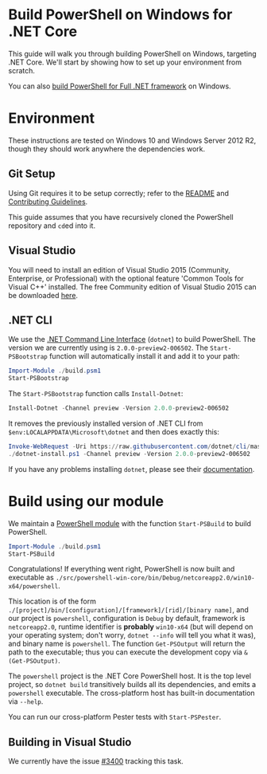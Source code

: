 Build PowerShell on Windows for .NET Core
=========================================

This guide will walk you through building PowerShell on Windows, targeting .NET Core.
We'll start by showing how to set up your environment from scratch.

You can also [build PowerShell for Full .NET framework](windows-full.md) on Windows.

Environment
===========

These instructions are tested on Windows 10 and Windows Server 2012
R2, though they should work anywhere the dependencies work.

Git Setup
---------

Using Git requires it to be setup correctly; refer to the
[README](../../README.md) and
[Contributing Guidelines](../../.github/CONTRIBUTING.md).

This guide assumes that you have recursively cloned the PowerShell repository and `cd`ed into it.

Visual Studio
----------------

You will need to install an edition of Visual Studio 2015 (Community, Enterprise, or Professional) with the optional feature 'Common Tools for Visual C++' installed.
The free Community edition of Visual Studio 2015 can be downloaded [here](https://www.visualstudio.com/visual-studio-community-vs/).

.NET CLI
--------

We use the [.NET Command Line Interface][dotnet-cli] (`dotnet`) to build PowerShell.
The version we are currently using is `2.0.0-preview2-006502`.
The `Start-PSBootstrap` function will automatically install it and add it to your path:

```powershell
Import-Module ./build.psm1
Start-PSBootstrap
```

The `Start-PSBootstrap` function calls `Install-Dotnet`:

```powershell
Install-Dotnet -Channel preview -Version 2.0.0-preview2-006502
```

It removes the previously installed version of .NET CLI from `$env:LOCALAPPDATA\Microsoft\dotnet` and then does exactly this:

```powershell
Invoke-WebRequest -Uri https://raw.githubusercontent.com/dotnet/cli/master/scripts/obtain/dotnet-install.ps1 -OutFile dotnet-install.ps1
./dotnet-install.ps1 -Channel preview -Version 2.0.0-preview2-006502
```

If you have any problems installing `dotnet`, please see their [documentation][cli-docs].

[dotnet-cli]: https://github.com/dotnet/cli
[cli-docs]: https://www.microsoft.com/net/core#windowscmd

Build using our module
======================

We maintain a [PowerShell module](../../build.psm1) with the function `Start-PSBuild` to build PowerShell.

```powershell
Import-Module ./build.psm1
Start-PSBuild
```

Congratulations! If everything went right, PowerShell is now built and executable as `./src/powershell-win-core/bin/Debug/netcoreapp2.0/win10-x64/powershell`.

This location is of the form `./[project]/bin/[configuration]/[framework]/[rid]/[binary name]`,
and our project is `powershell`, configuration is `Debug` by default,
framework is `netcoreapp2.0`, runtime identifier is **probably** `win10-x64`
(but will depend on your operating system;
don't worry, `dotnet --info` will tell you what it was), and binary name is `powershell`.
The function `Get-PSOutput` will return the path to the executable;
thus you can execute the development copy via `& (Get-PSOutput)`.

The `powershell` project is the .NET Core PowerShell host.
It is the top level project, so `dotnet build` transitively builds all its dependencies,
and emits a `powershell` executable.
The cross-platform host has built-in documentation via `--help`.

You can run our cross-platform Pester tests with `Start-PSPester`.

Building in Visual Studio
-------------------------

We currently have the issue [#3400](https://github.com/PowerShell/PowerShell/issues/3400) tracking this task.
